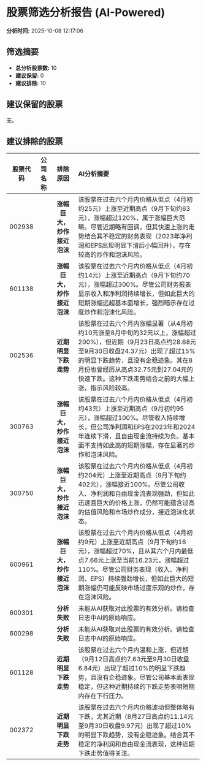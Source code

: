 # 股票筛选分析报告 (AI-Powered)

**分析时间:** 2025-10-08 12:17:06

## 筛选摘要

- **总分析股票数:** 10
- **建议保留:** 0
- **建议排除:** 10

## 建议保留的股票

无。


## 建议排除的股票

| 股票代码 | 公司名称 | 排除原因 | AI分析摘要 |
|:---:|:---:|:---:|:---|
| 002938 |  | **涨幅巨大，炒作接近泡沫** | 该股票在过去六个月内价格从低点（4月初约25元）上涨至近期高点（9月下旬约63元），涨幅超过120%，属于涨幅巨大范畴。尽管近期略有回调，但其快速上涨的走势结合其不稳定的财务表现（2023年净利润和EPS出现明显下滑后小幅回升），存在较高的炒作和泡沫风险。 |
| 601138 |  | **涨幅巨大，炒作接近泡沫** | 该股票在过去六个月内价格从低点（4月初约14元）上涨至近期高点（9月下旬约70元），涨幅超过300%。尽管公司财务报表显示收入和净利润持续增长，但如此巨大的短期涨幅远超基本面增长，强烈暗示存在过度炒作和泡沫化风险。 |
| 002536 |  | **近期明显下跌走势** | 该股票在过去六个月内涨幅显著（从4月初约10元涨至8月中旬的32元以上，涨幅超过200%），但近期（9月23日高点约28.68元至9月30日收盘24.37元）出现了超过15%的明显下跌趋势，且没有企稳迹象。其在8月份也曾经历从高点32.75元到27.04元的快速下跌。这种下跌走势结合之前的大幅上涨，指示风险较高。 |
| 300763 |  | **涨幅巨大，炒作接近泡沫** | 该股票在过去六个月内价格从低点（4月初约43元）上涨至近期高点（9月初约95元），涨幅超过100%。尽管收入持续增长，但公司净利润和EPS在2023年和2024年连续下滑，且自由现金流持续为负。基本面不支持如此高的短期涨幅，存在显著的炒作和泡沫风险。 |
| 300750 |  | **涨幅巨大，炒作接近泡沫** | 该股票在过去六个月内价格从低点（4月初约204元）上涨至近期高点（9月下旬约402元），涨幅接近100%。尽管公司收入、净利润和自由现金流表现强劲，但如此迅速且巨大的价格上涨，仍然可能蕴含过高的估值风险和市场炒作成分，接近泡沫化状态。 |
| 600961 |  | **涨幅巨大，炒作接近泡沫** | 该股票在过去六个月内价格从低点（4月初约9元）上涨至近期高点（9月下旬约16元），涨幅超过70%，且从其六个月内最低点7.66元上涨至当前16.23元，涨幅超过110%。尽管公司财务表现（收入、净利润、EPS）持续强劲增长，但如此巨大的短期涨幅仍可能反映市场过度乐观的炒作，存在泡沫风险。 |
| 600301 |  | **分析失败** | 未能从AI获取对此股票的有效分析。请检查日志中AI的原始响应。 |
| 600298 |  | **分析失败** | 未能从AI获取对此股票的有效分析。请检查日志中AI的原始响应。 |
| 601128 |  | **近期明显下跌走势** | 该股票在过去六个月内温和上涨，但近期（9月12日高点约7.63元至9月30日收盘6.84元）出现了超过10%的明显下跌趋势，且没有企稳迹象。尽管公司基本面表现稳定，但这种近期持续的下跌走势表明短期内存在下行压力。 |
| 002372 |  | **近期明显下跌走势** | 该股票在过去六个月内价格波动但整体略有下跌，尤其近期（8月27日高点约11.14元至9月30日收盘9.97元）出现了超过10%的明显下跌趋势，没有企稳迹象。结合其不稳定的净利润和自由现金流表现，这种近期下跌走势值得关注。 |
